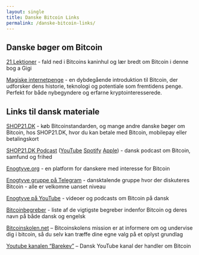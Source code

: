 ```yaml
---
layout: single
title: Danske Bitcoin Links
permalink: /danske-bitcoin-links/
---
```


## Danske bøger om Bitcoin

[21 Lektioner](https://shop21.dk/vare/21-lektioner/) - fald ned i Bitcoins kaninhul og lær bredt om Bitcoin i denne bog a Gigi

[Magiske internetpenge](https://shop21.dk/vare/magiske-internetpenge/) - en dybdegående introduktion til Bitcoin, der udforsker dens historie, teknologi og potentiale som fremtidens penge. Perfekt for både nybegyndere og erfarne kryptointeresserede.

## Links til dansk materiale

[SHOP21.DK](https://shop21.dk/) - køb Bitcoinstandarden, og mange andre danske bøger om Bitcoin, hos SHOP21.DK, hvor du kan betale med Bitcoin, mobilepay eller betalingskort

[SHOP21.DK Podcast](https://shop21.dk/podcast-start/) ([YouTube](https://www.youtube.com/@shop21dk) 
[Spotify](https://creators.spotify.com/pod/profile/shop21dk/)
[Apple](https://podcasts.apple.com/dk/podcast/shop21-dk-bitcoin-samfund-frihed/id1773655036)) - dansk podcast om Bitcoin, samfund og frihed

[Enogtyve.org](https://www.enogtyve.org/) - en platform for danskere med interesse for Bitcoin

[Enogtyve gruppe på Telegram](https://t.me/enogtyvedk) - dansktalende gruppe hvor der diskuteres Bitcoin - alle er velkomne uanset niveau

[Enogtyve på YouTube](https://www.youtube.com/@enogtyvedanmark) - videoer og podcasts om Bitcoin på dansk

[Bitcoinbegreber](https://github.com/Enogtyve/Ordliste) - liste af de vigtigste begreber indenfor Bitcoin og deres navn på både dansk og engelsk

[Bitcoinskolen.net](https://www.bitcoinskolen.net/) – Bitcoinskolens mission er at informere om og undervise dig i bitcoin, så du selv kan træffe dine egne valg på et oplyst grundlag

[Youtube kanalen “Barekev”](https://youtube.com/@barekev) – Dansk YouTube kanal der handler om Bitcoin 
